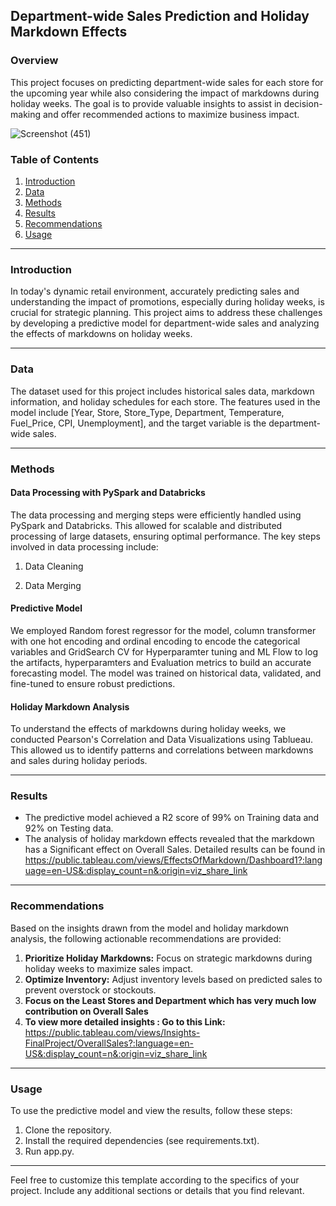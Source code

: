 ## Department-wide Sales Prediction and Holiday Markdown Effects

### Overview

This project focuses on predicting department-wide sales for each store for the upcoming year while also considering the impact of markdowns during holiday weeks. The goal is to provide valuable insights to assist in decision-making and offer recommended actions to maximize business impact.

![Screenshot (451)](https://github.com/Sukumar9944/Department-wide-Sales-Prediction-and-Holiday-Markdown-Effects/assets/132226144/e702677a-df77-43f1-8064-3799fa91d529)


### Table of Contents

1. [Introduction](#introduction)
2. [Data](#data)
3. [Methods](#methods)
4. [Results](#results)
5. [Recommendations](#recommendations)
6. [Usage](#usage)

---

### Introduction

In today's dynamic retail environment, accurately predicting sales and understanding the impact of promotions, especially during holiday weeks, is crucial for strategic planning. This project aims to address these challenges by developing a predictive model for department-wide sales and analyzing the effects of markdowns on holiday weeks.

---

### Data

The dataset used for this project includes historical sales data, markdown information, and holiday schedules for each store. The features used in the model include [Year, Store, Store_Type, Department, Temperature, Fuel_Price, CPI, Unemployment], and the target variable is the department-wide sales.

---

### Methods

#### Data Processing with PySpark and Databricks
The data processing and merging steps were efficiently handled using PySpark and Databricks. This allowed for scalable and distributed processing of large datasets, ensuring optimal performance. The key steps involved in data processing include:

1. Data Cleaning

2. Data Merging

#### Predictive Model

We employed Random forest regressor for the model, column transformer with one hot encoding and ordinal encoding to encode the categorical variables and GridSearch CV for Hyperparamter tuning and ML Flow to log the artifacts, hyperparamters and Evaluation metrics to build an accurate forecasting model. The model was trained on historical data, validated, and fine-tuned to ensure robust predictions.

#### Holiday Markdown Analysis

To understand the effects of markdowns during holiday weeks, we conducted Pearson's Correlation and Data Visualizations using Tablueau. This allowed us to identify patterns and correlations between markdowns and sales during holiday periods.

---

### Results

- The predictive model achieved a R2 score of 99% on Training data and 92% on Testing data.
- The analysis of holiday markdown effects revealed that the markdown has a Significant effect on Overall Sales. Detailed results can be found in
  https://public.tableau.com/views/EffectsOfMarkdown/Dashboard1?:language=en-US&:display_count=n&:origin=viz_share_link

---

### Recommendations

Based on the insights drawn from the model and holiday markdown analysis, the following actionable recommendations are provided:

1. **Prioritize Holiday Markdowns:** Focus on strategic markdowns during holiday weeks to maximize sales impact.
2. **Optimize Inventory:** Adjust inventory levels based on predicted sales to prevent overstock or stockouts.
3. **Focus on the Least Stores and Department which has very much low contribution on Overall Sales**
4. **To view more detailed insights : Go to this Link:**
   https://public.tableau.com/views/Insights-FinalProject/OverallSales?:language=en-US&:display_count=n&:origin=viz_share_link

---

### Usage

To use the predictive model and view the results, follow these steps:

1. Clone the repository.
2. Install the required dependencies (see requirements.txt).
3. Run app.py.

---

Feel free to customize this template according to the specifics of your project. Include any additional sections or details that you find relevant.

